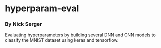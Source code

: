 # hyperparam-eval
### By Nick Serger
Evaluating hyperparameters by building several DNN and CNN models to classify the MNIST dataset using keras and tensorflow.
